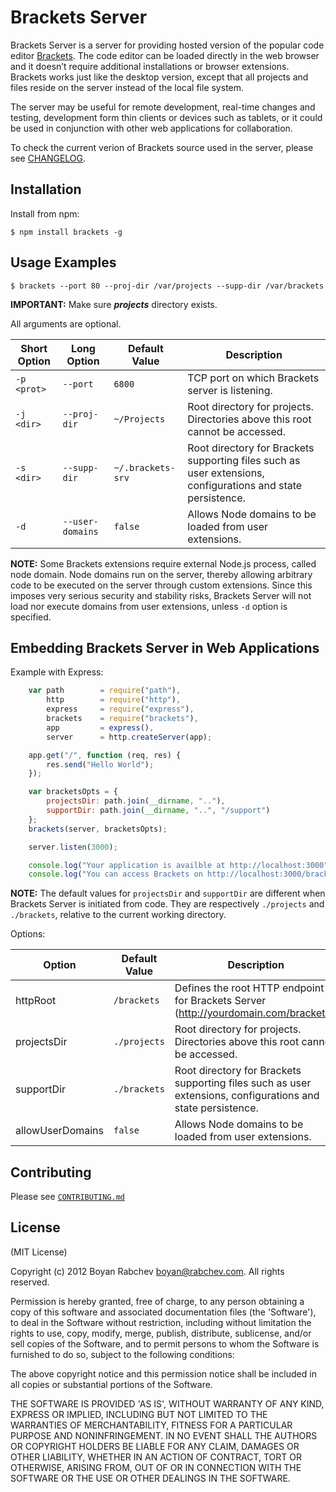 Brackets Server
===============

Brackets Server is a server for providing hosted version of the popular code editor [Brackets](http://brackets.io/). The code editor can be loaded directly in the web browser and it doesn’t require additional installations or browser extensions. Brackets works just like the desktop version, except that all projects and files reside on the server instead of the local file system.

The server may be useful for remote development, real-time changes and testing, development form thin clients or devices such as tablets, or it could be used in conjunction with other web applications for collaboration.

To check the current verion of Brackets source used in the server, please see [CHANGELOG](https://github.com/rabchev/brackets-server/blob/master/CHANGELOG.md).

Installation
------------

Install from npm:

    $ npm install brackets -g

Usage Examples
--------------

    $ brackets --port 80 --proj-dir /var/projects --supp-dir /var/brackets

**IMPORTANT:** Make sure ***projects*** directory exists.

All arguments are optional.

| Short Option | Long Option      | Default Value     | Description
|--------------|------------------|-------------------|------------------------------------------------------------
| `-p <prot>`  | `--port`         | `6800`            | TCP port on which Brackets server is listening.
| `-j <dir>`   | `--proj-dir`     | `~/Projects`      | Root directory for projects. Directories above this root cannot be accessed.
| `-s <dir>`   | `--supp-dir`     | `~/.brackets-srv` | Root directory for Brackets supporting files such as user extensions, configurations and state persistence.
| `-d`         | `--user-domains` | `false`           | Allows Node domains to be loaded from user extensions.

**NOTE:** Some Brackets extensions require external Node.js process, called node domain. Node domains run on the server, thereby allowing arbitrary code to be executed on the server through custom extensions.  Since this imposes very serious security and stability risks, Brackets Server will not load nor execute domains from user extensions, unless `-d` option is specified.

Embedding Brackets Server in Web Applications
---------------------------------------------

Example with Express:

```javascript
    var path        = require("path"),
        http        = require("http"),
        express     = require("express"),
        brackets    = require("brackets"),
        app         = express(),
        server      = http.createServer(app);

    app.get("/", function (req, res) {
        res.send("Hello World");
    });

    var bracketsOpts = {
        projectsDir: path.join(__dirname, ".."),
        supportDir: path.join(__dirname, "..", "/support")
    };
    brackets(server, bracketsOpts);

    server.listen(3000);

    console.log("Your application is availble at http://localhost:3000");
    console.log("You can access Brackets on http://localhost:3000/brackets/");
```

**NOTE:** The default values for `projectsDir` and `supportDir` are different when Brackets Server is initiated from code. They are respectively `./projects` and `./brackets`, relative to the current working directory.

Options:

| Option           | Default Value     | Description
|------------------|-------------------|------------------------------------------------------------
| httpRoot         | `/brackets`       | Defines the root HTTP endpoint for Brackets Server (http://yourdomain.com/brackets).
| projectsDir      | `./projects`      | Root directory for projects. Directories above this root cannot be accessed.
| supportDir       | `./brackets`      | Root directory for Brackets supporting files such as user extensions, configurations and state persistence.
| allowUserDomains | `false`           | Allows Node domains to be loaded from user extensions.


Contributing
------------

Please see [`CONTRIBUTING.md`](https://github.com/rabchev/brackets-server/blob/master/CONTRIBUTING.md)

License
-------

(MIT License)

Copyright (c) 2012 Boyan Rabchev <boyan@rabchev.com>. All rights reserved.

Permission is hereby granted, free of charge, to any person obtaining
a copy of this software and associated documentation files (the
'Software'), to deal in the Software without restriction, including
without limitation the rights to use, copy, modify, merge, publish,
distribute, sublicense, and/or sell copies of the Software, and to
permit persons to whom the Software is furnished to do so, subject to
the following conditions:

The above copyright notice and this permission notice shall be
included in all copies or substantial portions of the Software.

THE SOFTWARE IS PROVIDED 'AS IS', WITHOUT WARRANTY OF ANY KIND,
EXPRESS OR IMPLIED, INCLUDING BUT NOT LIMITED TO THE WARRANTIES OF
MERCHANTABILITY, FITNESS FOR A PARTICULAR PURPOSE AND NONINFRINGEMENT.
IN NO EVENT SHALL THE AUTHORS OR COPYRIGHT HOLDERS BE LIABLE FOR ANY
CLAIM, DAMAGES OR OTHER LIABILITY, WHETHER IN AN ACTION OF CONTRACT,
TORT OR OTHERWISE, ARISING FROM, OUT OF OR IN CONNECTION WITH THE
SOFTWARE OR THE USE OR OTHER DEALINGS IN THE SOFTWARE.
